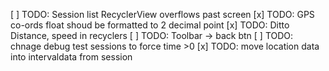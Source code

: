[ ] TODO: Session list RecyclerView overflows past screen
[x] TODO: GPS co-ords float shoud be formatted to 2 decimal point
[x] TODO: Ditto Distance, speed in recyclers
[ ] TODO: Toolbar -> back btn
[ ] TODO: chnage debug test sessions to force time >0
[x] TODO: move location data into intervaldata from session

